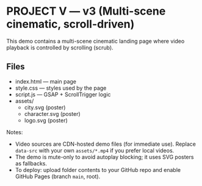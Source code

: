 # PROJECT V — v3 (Multi-scene cinematic, scroll-driven)

This demo contains a multi-scene cinematic landing page where video playback is controlled by scrolling (scrub).

## Files
- index.html — main page
- style.css — styles used by the page
- script.js — GSAP + ScrollTrigger logic
- assets/
  - city.svg (poster)
  - character.svg (poster)
  - logo.svg (poster)

Notes:
- Video sources are CDN-hosted demo files (for immediate use). Replace `data-src` with your own `assets/*.mp4` if you prefer local videos.
- The demo is mute-only to avoid autoplay blocking; it uses SVG posters as fallbacks.
- To deploy: upload folder contents to your GitHub repo and enable GitHub Pages (branch `main`, root).
